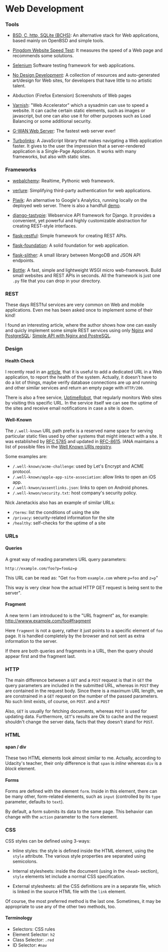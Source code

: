 Web Development
===============

### Tools

   * [BSD, C, http, SQLite (BCHS)](https://learnbchs.org/):
     An alternative stack for Web applications, based mainly on OpenBSD and
     simple tools.

   * [Pingdom Website Speed Test](https://tools.pingdom.com/):
     It measures the speed of a Web page and recommends some solutions.

   * [Selenium](http://seleniumhq.org/)
     Software testing framework for web applications.

   * [No Design Development](https://nodesign.dev/):
     A collection of resources and auto-generated art/design for Web sites, for
     developers that have little to no artistic talent.

   * Abduction (Firefox Extension)
     Screenshots of Web pages

   * [Varnish](https://www.varnish-cache.org/): "Web Accelerator" which a
     sysadmin can use to speed a website.  It can cache certain static
     elements, such as images or javascript, but one can also use it for
     other purposes such as Load Balancing or some additional security.

   * [G-WAN Web Server](http://gwan.com/):
     The fastest web server ever!

   * [Turbolinks](https://github.com/turbolinks/turbolinks):
     A JavaScript library that makes navigating a Web application faster.
     It gives to the user the impression that a server-rendered application is a
     Single-Page Application.  It works with many frameworks, but also with
     static sites.


### Frameworks

   * [webalchemy](https://github.com/skariel/webalchemy):
     Realtime, Pythonic web framework.

   * [verlure](https://github.com/bbangert/velruse):
     Simplifying third-party authentication for web applications.

   * [Piwik](http://piwik.org/): An alternative to Google's Analytics,
     running locally on the deployed web server.  There is also a handfull
     [demo](http://demo.piwik.org/).

   * [django-tastypie](http://tastypieapi.org/):
     Webservice API framework for Django. It provides a convenient, yet
     powerful and highly customizable abstraction for creating REST-style
     interfaces.

   * [flask-restful](https://github.com/twilio/flask-restful):
     Simple framework for creating REST APIs.

   * [flask-foundation](https://github.com/JackStouffer/Flask-Foundation):
     A solid foundation for web application.

   * [flask-slither](http://github.com/gevious/flask_slither):
   A small library between MongoDB and JSON API endpoints.


   * [Bottle](http://bottlepy.org/):
   A fast, simple and lightweight WSGI micro web-framework.  Build small
   websites and REST APIs in seconds.  All the framework is just one `.py` file
   that you can drop in your directory.


### REST

These days RESTful services are very common on Web and mobile applications.
Even me has been asked once to implement some of their kind!

I found an interesting article, where the author shows how one can easily and
quicly implement some simple REST services using only
[Nginx](http://nginx.org/) and [PostgreSQL](http://www.postgresql.org/):
[Simple API with Nginx and PostreSQL](http://rny.io/nginx/postgresql/2013/07/26/simple-api-with-nginx-and-postgresql.html).


### Design ###

#### Health Check ####

I recently read in an [article][health-check], that it is useful to add a
dedicated URL in a Web application, to report the health of the system.
Actually, it doesn't have to do a lot of things, maybe verify database
connections are up and running and other similar services and return an empty
page with `HTTP/200`.

There is also a free service, [UptimeRobot](https://uptimerobot.com/), that
regularly monitors Web sites by visiting this specific URL.  In the service
itself we can see the uptime of the sites and receive email notifications in
case a site is down.

[health-check]:		https://nickjanetakis.com/blog/create-a-health-check-url-in-your-web-app-and-monitor-its-uptime

#### Well-Known ####

The `/.well-known` URL path prefix is a reserved name space for serving
particular static files used by other systems that might interact with a site.
It was established by [RFC 5785](https://tools.ietf.org/html/rfc5785) and
updated in [RFC-8615](https://tools.ietf.org/html/rfc8615).  IANA maintains a
list of possible files in the [Well Known URIs registry][iana-well-known].

Some examples are:

 - `/.well-known/acme-challenge`:  used by Let's Encrypt and ACME protocol.
 - `/.well-known/apple-app-site-association`:  allow links to open an iOS app.
 - `/.well-knwon/assentlinks.json`:  links to open on Android phones.
 - `/.well-knwon/security.txt`:  host company's security policy.

Nick Janetackis also has an example of similar URLs:

 - `/terms`:  list the conditions of using the site
 - `/privacy`:  security-related information for the site
 - `/healthy`:  self-checks for the uptime of a site

[iana-well-known]:	https://www.iana.org/assignments/well-known-uris/well-known-uris.xhtml


### URLs

#### Queries

A great way of reading parameters URL query parameters:

    http://example.com/foo?p=foo&z=p

This URL can be read as: "Get `foo` from `example.com` where
`p=foo` and `z=p`"

This way is very clear how the actual HTTP GET request is
being sent to the server".

#### Fragment

A new term I am introduced to is the "URL fragment" as, for example:
    http://wwww.example.com/foo#fragment

Here `fragment` is not a query, rather it just points to a specific
element of `foo` page.  It is handled completely by the browser and
not sent as extra information to the server.

If there are both queries and fragments in a URL, then the query
should appear first and the fragment last.

### HTTP

The main difference between a `GET` and a `POST` request is that in `GET` the
query parameters are included in the submitted URL, whereas in `POST` they are
contained in the request body.  Since there is a maximum URL length, we are
constrained in a `GET` request on the number of the passed parameters.
No such limit exists, of course, on `POST`. and a `POST`

Also, `GET` is usually for fetching documents, whereas `POST` is used for
updating data.  Furthermore, `GET`'s results are Ok to cache and the request
shouldn't change the server data, facts that they doesn't stand for `POST`.

### HTML

#### span / div

These two HTML elements look almost similar to me.
Actually, according to Udacity's teacher, their only
difference is that `span` is _inline_ whereas `div`
is a _block_ element.

#### Forms

Forms are defined with the element `form`.  Inside in this element,
there can be many other, form-related elements, such as `input`
(controlled by its `type` parameter, defaults to `text`).

By default, a form submits its data to the same page.  This behavior
can change with the `action` parameter to the `form` element.

### CSS

CSS styles can be defined using 3-ways:
 - Inline styles: the style is defined inside the HTML element,
   using the `style` attribute.
   The various style properties are separated using semicolons.

 - Internal stylesheets: inside the document (using in the `<head>` section),
   `style` elements let include a normal CSS specification.

 - External stylesheets: all the CSS definitions are in a separate file,
   which is linked in the source HTML file with the `link` element.

Of course, the most preferred method is the last one.
Sometimes, it may be appropriate to use any of the other two methods, too.

#### Terminology

 - Selectors: CSS rules
 - Element Selector:	`h2`
 - Class Selector:	`.red`
 - ID Selector:		`#nav`
